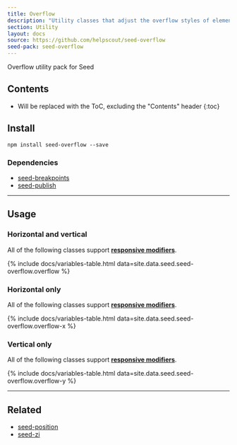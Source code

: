```yaml
---
title: Overflow
description: "Utility classes that adjust the overflow styles of elements."
section: Utility
layout: docs
source: https://github.com/helpscout/seed-overflow
seed-pack: seed-overflow
---
```


Overflow utility pack for Seed

## Contents

* Will be replaced with the ToC, excluding the "Contents" header
{:toc}

## Install

```
npm install seed-overflow --save
```


### Dependencies

* [seed-breakpoints](/seed/packs/seed-breakpoints)
* [seed-publish](/seed/packs/seed-publish)



---



## Usage

### Horizontal and vertical

All of the following classes support **[responsive modifiers](/seed/packs/seed-breakpoints/#responsive-modifiers)**.

{% include docs/variables-table.html data=site.data.seed.seed-overflow.overflow %}



### Horizontal only

All of the following classes support **[responsive modifiers](/seed/packs/seed-breakpoints/#responsive-modifiers)**.

{% include docs/variables-table.html data=site.data.seed.seed-overflow.overflow-x %}



### Vertical only

All of the following classes support **[responsive modifiers](/seed/packs/seed-breakpoints/#responsive-modifiers)**.

{% include docs/variables-table.html data=site.data.seed.seed-overflow.overflow-y %}



---



## Related

* [seed-position](/seed/packs/seed-position)
* [seed-zi](/seed/packs/seed-zi)
